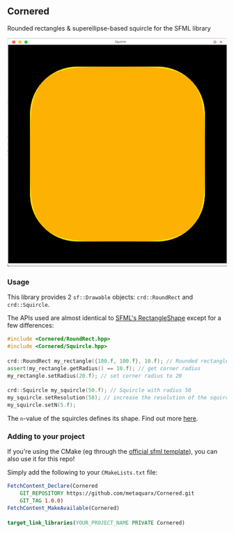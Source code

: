 <!-- SPDX-FileCopyrightText: 2023 metaquarx <metaquarx@protonmail.com>
SPDX-License-Identifier: Apache-2.0 -->

## Cornered

Rounded rectangles & superellipse-based squircle for the SFML library

![A screenshot showing the shape difference between a rounded square and a squircle](./assets/thumbnail.png?raw=true "A yellow rounded square, and an orange Squircle")

### Usage

This library provides 2 `sf::Drawable` objects: `crd::RoundRect` and `crd::Squircle`.

The APIs used are almost identical to [SFML's RectangleShape](https://www.sfml-dev.org/documentation/2.5.1/classsf_1_1RectangleShape.php) except for a few differences:

```cpp
#include <Cornered/RoundRect.hpp>
#include <Cornered/Squircle.hpp>

crd::RoundRect my_rectangle({100.f, 100.f}, 10.f); // Rounded rectangle, 100x100, with radius 10 corners
assert(my_rectangle.getRadius() == 10.f); // get corner radius
my_rectangle.setRadius(20.f); // set corner radius to 20

crd::Squircle my_squircle(50.f); // Squircle with radius 50
my_squircle.setResolution(50); // increase the resolution of the squircle - more points, smoother curves
my_squircle.setN(5.f);
```

The `n`-value of the squircles defines its shape. Find out more [here](https://en.wikipedia.org/wiki/Superellipse).

### Adding to your project

If you're using the CMake (eg through the [official sfml template](https://github.com/SFML/cmake-sfml-project)), you can also use it for this repo!

Simply add the following to your `CMakeLists.txt` file:

```cmake
FetchContent_Declare(Cornered
    GIT_REPOSITORY https://github.com/metaquarx/Cornered.git
    GIT_TAG 1.0.0)
FetchContent_MakeAvailable(Cornered)

target_link_libraries(YOUR_PROJECT_NAME PRIVATE Cornered)
```
